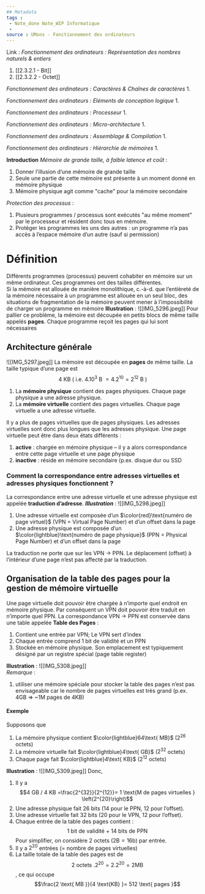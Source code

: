 ```yaml
---
## Metadata
tags : 
 - Note_done Note_WIP Informatique
 - 
source : UMons - Fonctionnement des ordinateurs
---
```


Link :
_Fonctionnement des ordinateurs : Représentation des nombres naturels & entiers_
1. [[2.3.2.1 - Bit]]
2. [[2.3.2.2 - Octet]]

_Fonctionnement des ordinateurs : Caractères & Chaînes de caractères_
1.

_Fonctionnement des ordinateurs : Eléments de conception logique_
1.

_Fonctionnement des ordinateurs : Processeur_
1.

_Fonctionnement des ordinateurs : Micro-architecture_
1.

_Fonctionnement des ordinateurs : Assemblage & Compilation_
1.

_Fonctionnement des ordinateurs : Hiérarchie de mémoires_
1.

**Introduction**
*Mémoire de grande taille, à faible latence et coût* : 
1. Donner l’illusion d’une mémoire de grande taille
2. Seule une partie de cette mémoire est présente à un moment donné en mémoire physique
3. Mémoire physique agit comme "cache" pour la mémoire secondaire

 *Protection des processus* :
1. Plusieurs programmes / processus sont exécutés "au même moment" par le processeur et résident donc tous en mémoire.
2. Protéger les programmes les uns des autres : un programme n’a pas accès à l’espace mémoire d’un autre (sauf si permission)
# Définition
Différents programmes (processus) peuvent cohabiter en mémoire sur un même ordinateur. Ces programmes ont des tailles différentes.
\
Si la mémoire est allouée de manière monolithique, c.-à-d. que l’entièreté de la mémoire nécessaire à un programme est allouée en un seul bloc, des situations de fragmentation de la mémoire peuvent mener à l’impossibilité de charger un programme en mémoire
**Illustration** : ![[IMG_5296.jpeg]]
Pour pallier ce problème, la mémoire est découpée en petits blocs de même taille appelés **pages**. Chaque programme reçoit les pages qui lui sont nécessaires
## Architecture générale 
![[IMG_5297.jpeg]]
La mémoire est découpée en **pages** de même taille. La taille typique d’une page est $$4\text{ KB }\left(\text{ i.e. } 4.10^3\text{ B }=4.2^{10}=2^{12}\text{ B }\right)$$
1. La **mémoire physique** contient des pages physiques. Chaque page physique a une adresse physique.
2. La **mémoire virtuelle** contient des pages virtuelles. Chaque page virtuelle a une adresse virtuelle.

Il y a plus de pages virtuelles que de pages physiques. Les adresses virtuelles sont donc plus longues que les adresses physique. Une page virtuelle peut être dans deux états différents : 
1. **active** : chargée en mémoire physique – il y a alors correspondance entre cette page virtuelle et une page physique
2. **inactive** : réside en mémoire secondaire (p.ex. disque dur ou SSD

### Comment la correspondance entre adresses virtuelles et adresses physiques fonctionnent ?
La correspondance entre une adresse virtuelle et une adresse physique est appelée **traduction d’adresse**.
_**Illustration**_ : ![[IMG_5298.jpeg]]
1. Une adresse virtuelle est composée d’un $\color{red}\text{numéro de page virtuel}$ (VPN = Virtual Page Number) et d’un offset dans la page
2.  Une adresse physique est composée d’un $\color{lightblue}\text{numéro de page physique}$ (PPN = Physical Page Number) et d’un offset dans la page

 La traduction ne porte que sur les VPN → PPN. Le déplacement (offset) à l’intérieur d’une page n’est pas affecté par la traduction.
## Organisation de la table des pages pour la gestion de mémoire virtuelle
 Une page virtuelle doit pouvoir être chargée à n’importe quel endroit en mémoire physique. Par conséquent un VPN doit pouvoir être traduit en n’importe quel PPN. La correspondance VPN → PPN est conservée dans une table appelée **Table des Pages** : 
1.  Contient une entrée par VPN; Le VPN sert d’index
2. Chaque entrée comprend 1 bit de validité et un PPN
3. Stockée en mémoire physique. Son emplacement est typiquement désigné par un registre spécial (page table register)

**Illustration** : ![[IMG_5308.jpeg]]
\
_Remarque_ :  
1. utiliser une mémoire spéciale pour stocker la table des pages n’est pas envisageable car le nombre de pages virtuelles est très grand 
(p.ex. 4GB ⇒ ~1M pages de 4KB)


#### Exemple
Supposons que 
1. La mémoire physique contient $\color{lightblue}64\text{ MB}$ ($2^{26}$ octets)
2. La mémoire virtuelle fait $\color{lightblue}4\text{ GB}$ ($2^{32}$ octets)
3. Chaque page fait $\color{lightblue}4\text{ KB}$ ($2^{12}$ octets)

**Illustration** : ![[IMG_5309.jpeg]]
Donc,
1. Il y a $$4 GB / 4 KB =\frac{2^{32}}{2^{12}}= 1 \text{M de pages virtuelles } \left(2^{20}\right)$$
2. Une adresse physique fait 26 bits (14 pour le PPN, 12 pour l’offset).
3. Une adresse virtuelle fait 32 bits (20 pour le VPN, 12 pour l’offset).
4. Chaque entrée de la table des pages contient : $$\text{1 bit de validité + 14 bits de PPN}$$Pour simplifier, on considère 2 octets ($2\text{B}=16\text{b}$) par entrée.
6. Il y a $2^{20}$ entrées (= nombre de pages virtuelles)
7. La taille totale de la table des pages est de $$2 \text{ octets } . 2^{20} = 2.2^{20}= 2\text{MB}$$, ce qui occupe $$\frac{2 \text{ MB }}{4 \text{KB} }= 512 \text{ pages }$$